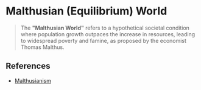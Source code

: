 # Malthusian  (Equilibrium) World

> The **"Malthusian World"** refers to a hypothetical societal condition where population growth outpaces the increase in resources, leading to widespread poverty and famine, as proposed by the economist Thomas Malthus.

## References

- [Malthusianism](https://en.wikipedia.org/wiki/Malthusianism)